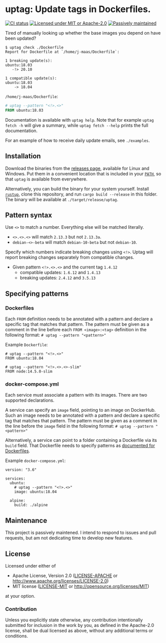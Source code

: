 # uptag: Update tags in Dockerfiles.
[![CI status](https://github.com/j-maas/uptag/workflows/CI/badge.svg)](https://github.com/j-maas/uptag/actions?query=workflow%3ACI) [![Licensed under MIT or Apache-2.0](https://img.shields.io/badge/license-MIT%2FApache--2.0-blue)](#license) [![Passively maintained](https://img.shields.io/badge/mainentance-passive-yellow)](#maintenance)

Tired of manually looking up whether the base images you depend on have been updated?

```
$ uptag check ./Dockerfile
Report for Dockerfile at `/home/j-maas/Dockerfile`:

1 breaking update(s):
ubuntu:18.03
   -!> 20.10

1 compatible update(s):
ubuntu:18.03
    -> 18.04
```

`/home/j-maas/Dockerfile`:
```Dockerfile
# uptag --pattern "<!>.<>"
FROM ubuntu:18.03
```

Documentation is available with `uptag help`. Note that for example `uptag fetch -h` will give a summary, while `uptag fetch --help` prints the full documentation.

For an example of how to receive daily update emails, see `./examples`.

## Installation
Download the binaries from the [releases page](https://github.com/j-maas/uptag/releases), available for Linux and Windows. Put them in a convenient location that is included in your [`PATH`](https://superuser.com/a/284351), so that `uptag` is available from everywhere.

Alternatively, you can build the binary for your system yourself. Install [`rustup`](https://rustup.rs/), clone this repository, and run `cargo build --release` in this folder. The binary will be available at `./target/release/uptag`.

## Pattern syntax
Use `<>` to match a number. Everything else will be matched literally.
- `<>.<>.<>` will match `2.13.3` but not `2.13.3a`.
- `debian-<>-beta` will match `debian-10-beta` but not `debian-10`.

Specify which numbers indicate breaking changes using `<!>`. Uptag will report breaking changes separately from compatible changes.
- Given pattern `<!>.<>.<>` and the current tag `1.4.12`
  - compatible updates: `1.6.12` and `1.4.13`
  - breaking updates: `2.4.12` and `3.5.13`

## Specifying patterns
### Dockerfiles
Each `FROM` definition needs to be annotated with a pattern and declare a specific tag that matches that pattern. The pattern must be given as a comment in the line before each `FROM <image>:<tag>` definition in the following format:
`# uptag --pattern "<pattern>"`

Example `Dockerfile`:
```
# uptag --pattern "<!>.<>"
FROM ubuntu:18.04

# uptag --pattern "<!>.<>.<>-slim"
FROM node:14.5.0-slim
```

### docker-compose.yml
Each service must associate a pattern with its images. There are two supported declarations.

A service can specify an `image` field, pointing to an image on DockerHub. Such an image needs to be annotated with a pattern and declare a specific tag that matches that pattern. The pattern must be given as a comment in the line before the `image` field in the following format:
`# uptag --pattern "<pattern>"`

Alternatively, a service can point to a folder containing a Dockerfile via its `build` field. That Dockerfile needs to specify patterns as [documented for Dockerfiles](#Dockerfiles).

Example `docker-compose.yml`:
```
version: "3.6"

services:
  ubuntu: 
    # uptag --pattern "<!>.<>"
    image: ubuntu:18.04

  alpine:
    build: ./alpine
```

## Maintenance
This project is passively maintened. I intend to respond to issues and pull requests, but am not dedicating time to develop new features.

## License
Licensed under either of

 * Apache License, Version 2.0
   ([LICENSE-APACHE](LICENSE-APACHE) or http://www.apache.org/licenses/LICENSE-2.0)
 * MIT license
   ([LICENSE-MIT](LICENSE-MIT) or http://opensource.org/licenses/MIT)

at your option.

### Contribution
Unless you explicitly state otherwise, any contribution intentionally submitted
for inclusion in the work by you, as defined in the Apache-2.0 license, shall be
dual licensed as above, without any additional terms or conditions.
